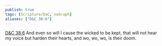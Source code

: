 ```yaml
---
publish: true
tags: [Scripture/DaC, noGraph]
aliases: ["D&C 38:6"]
---
```

[D&C 38:6](https://churchofjesuschrist.org/study/scriptures/dc-testament/dc/38?lang=eng&id=p6#p6) And even so will I cause the wicked to be kept, that will not hear my voice but harden their hearts, and wo, wo, wo, is their doom.
